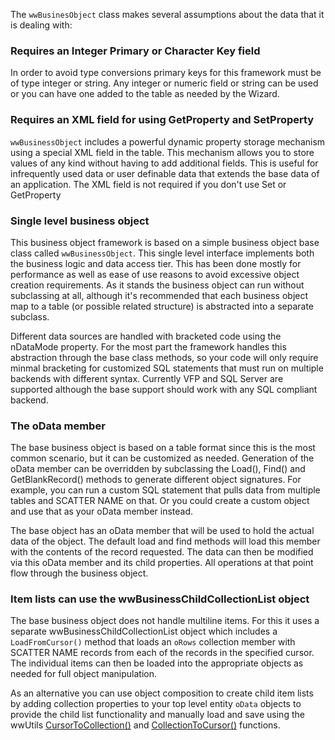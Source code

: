 ﻿The `wwBusinesObject` class makes several assumptions about the data that it is dealing with:### Requires an Integer Primary or Character Key fieldIn order to avoid type conversions primary keys for this framework must be of type integer or string. Any integer or numeric field or string can be used or you can have one added to the table as needed by the Wizard.### Requires an XML field for using GetProperty and SetProperty`wwBusinessObject` includes a powerful dynamic property storage mechanism using a special XML field in the table. This mechanism allows you to store values of any kind without having to add additional fields. This is useful for infrequently used data or user definable data that extends the base data of an application. The XML field is not required if you don't use Set or GetProperty### Single level business objectThis business object framework is based on a simple business object base class called `wwBusinessObject`. This single level interface implements both the business logic and data access tier. This has been done mostly for performance as well as ease of use reasons to avoid excessive object creation requirements. As it stands the business object can run without subclassing at all, although it's recommended that each business object map to a table (or possible related structure) is abstracted into a separate subclass.Different data sources are handled with bracketed code using the nDataMode property. For the most part the framework handles this abstraction through the base class methods, so your code will only require minmal bracketing for customized SQL statements that must run on multiple backends with different syntax. Currently VFP and SQL Server are supported although the base support should work with any SQL compliant backend.### The oData memberThe base business object is based on a table format since this is the most common scenario, but it can be customized as needed. Generation of the oData member can be overridden by subclassing the Load(), Find() and GetBlankRecord() methods to generate different object signatures. For example, you can run a custom SQL statement that pulls data from multiple tables and SCATTER NAME on that. Or you could create a custom object and use that as your oData member instead.The base object has an oData member that will be used to hold the actual data of the object. The default load and find methods will load this member with the contents of the record requested. The data can then be modified via this oData member and its child properties. All operations at that point flow through the business object.### Item lists can use the wwBusinessChildCollectionList objectThe base business object does not handle multiline items. For this it uses a separate wwBusinessChildCollectionList object which includes a `LoadFromCursor()` method that loads an `oRows` collection member with SCATTER NAME records from each of the records in the specified cursor. The individual items can then be loaded into the appropriate objects as needed for full object manipulation.As an alternative you can use object composition to create child item lists by adding collection properties to your top level entity `oData` objects to provide the child list functionality and manually load and save using the wwUtils [CursorToCollection()](VFPS://Topic/_3NL0UV9F6) and [CollectionToCursor()](VFPS://Topic/_45Y0X32PH) functions.